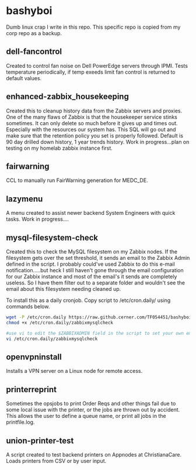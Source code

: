 # bashyboi
Dumb linux crap I write in this repo. This specific repo is copied from my corp repo as a backup.

## dell-fancontrol
Created to control fan noise on Dell PowerEdge servers through IPMI. Tests temperature periodically, if temp exeeds limit fan control is returned to default values. 

## enhanced-zabbix_housekeeping
Created this to cleanup history data from the Zabbix servers and proxies. One of the many flaws of Zabbix is that the housekeeper service stinks sometimes. It can only delete so much before it gives up and times out. Especially with the resources our system has. This SQL will go out and make sure that the retention policy you set is properly followed. Default is 90 day drilled down history, 1 year trends history. Work in progress...plan on testing on my homelab zabbix instance first.

## fairwarning
CCL to manually run FairWarning generation for MEDC_DE.

## lazymenu
A menu created to assist newer backend System Engineers with quick tasks. Work in progress....

## mysql-filesystem-check
Created this to check the MySQL filesystem on my Zabbix nodes. If the filesystem gets over the set threshold, it sends an email to the Zabbix Admin defined in the script. I probably could've used Zabbix to do this e-mail notification.....but heck I still haven't gone through the email configuration for our Zabbix instance and most of the email's it sends are completely useless. So I have them filter out to a separate folder and wouldn't see the email about this filesystem needing cleaned up.

To install this as a daily cronjob. Copy script to /etc/cron.daily/ using commands below.

```bash
wget -P /etc/cron.daily https://raw.github.cerner.com/TF054451/bashyboi/master/mysql-filesystem-check/zabbixmysqlcheck
chmod +x /etc/cron.daily/zabbixmysqlcheck

#use vi to edit the $ZABBIXADMIN field in the script to set your own email.
vi /etc/cron.daily/zabbixmysqlcheck
```

## openvpninstall
Installs a VPN server on a Linux node for remote access. 

## printerreprint
Sometimes the opsjobs to print Order Reqs and other things fail due to some local issue with the printer, or the jobs are thrown out by accident. This allows the user to define a queue name, or print all jobs in the printfile.log. 

## union-printer-test
A script created to test backend printers on Appnodes at ChristianaCare. Loads printers from CSV or by user input.
